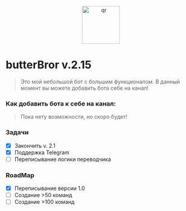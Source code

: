 <p align="center">
 <img width="100px" src="https://kappa.lol/VyC5V" alt="qr"/>
</p>

# butterBror v.2.15
> Это мой небольшой бот с большим функционалом. В данный момент вы можете добавить бота себе на канал! 

### Как добавить бота к себе на канал:
> Пока нету возможности, но скоро будет!

### Задачи
- [x] Закончить v. 2.1
- [x] Поддержка Telegram
- [ ] Переписывание логики переводчика

### RoadMap
- [x] Переписывание версии 1.0
- [ ] Создание >50 команд
- [ ] Создание >100 команд
